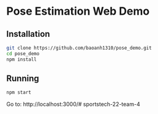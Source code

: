 # Pose Estimation Web Demo

## Installation

```bash
git clone https://github.com/baoanh1310/pose_demo.git
cd pose_demo
npm install
```

## Running
```bash
npm start
```

Go to: http://localhost:3000/# sportstech-22-team-4
